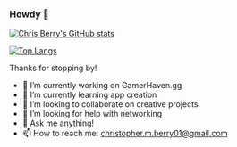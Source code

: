 ### Howdy 👋

[![Chris Berry's GitHub stats](https://github-readme-stats.vercel.app/api?username=c-berry&hide=stars&theme=synthwave)](https://github.com/c-berry)

[![Top Langs](https://github-readme-stats.vercel.app/api/top-langs/?username=c-berry&theme=synthwave&layout=compact)](https://github.com/c-berry/spring-blog)

<!--
**c-berry/c-berry** is a ✨ _special_ ✨ repository because its `README.md` (this file) appears on your GitHub profile.
-->

Thanks for stopping by!

- 🔭 I’m currently working on GamerHaven.gg
- 🌱 I’m currently learning app creation
- 👯 I’m looking to collaborate on creative projects
- 🤔 I’m looking for help with networking
- 💬 Ask me anything!
- 📫 How to reach me: christopher.m.berry01@gmail.com
